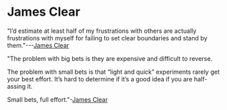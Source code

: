 # James Clear

"I’d estimate at least half of my frustrations with others are actually frustrations with myself for failing to set clear boundaries and stand by them."---[James Clear](https://twitter.com/JamesClear/status/1296429807232864257)

"The problem with big bets is they are expensive and difficult to reverse.

The problem with small bets is that “light and quick” experiments rarely get your best effort. It’s hard to determine if it’s a good idea if you are half-assing it.

Small bets, full effort."-[James Clear](https://twitter.com/JamesClear/status/1359997040084803584)
